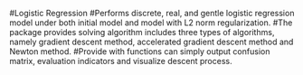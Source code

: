 #Logistic Regression
#Performs discrete, real, and gentle logistic regression model under both initial model and model with L2 norm regularization.
#The package provides solving algorithm includes three types of algorithms, namely gradient descent method, accelerated gradient descent method and Newton method. #Provide with functions can simply output confusion matrix, evaluation indicators and visualize descent process.
